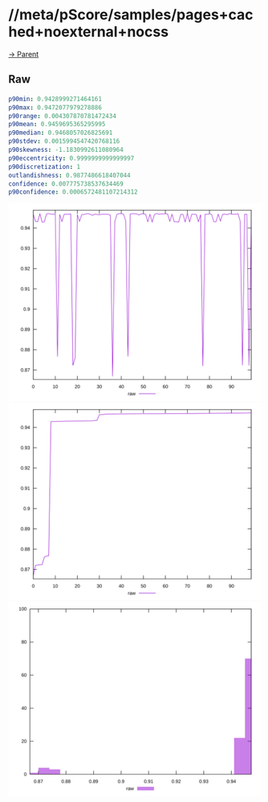 
# //meta/pScore/samples/pages+cached+noexternal+nocss

[→ Parent](../..)


## Raw


```yaml
p90min: 0.9428999271464161
p90max: 0.9472077979278886
p90range: 0.004307870781472434
p90mean: 0.9459695365295995
p90median: 0.9468057026825691
p90stdev: 0.0015994547420768116
p90skewness: -1.1830992611080964
p90eccentricity: 0.9999999999999997
p90discretization: 1
outlandishness: 0.9877486618407044
confidence: 0.007775738537634469
p90confidence: 0.0006572481107214312

```

![PLOT: raw-values](./raw/values.svg)![PLOT: raw-sorted](./raw/sorted.svg)![PLOT: raw-histogram](./raw/histogram.svg)